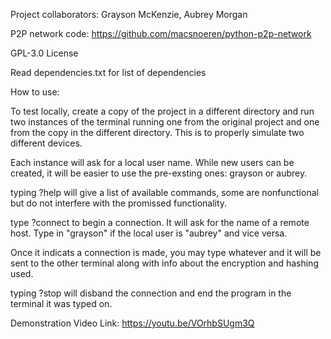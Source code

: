 Project collaborators: Grayson McKenzie, Aubrey Morgan

P2P network code: https://github.com/macsnoeren/python-p2p-network 

GPL-3.0 License

Read dependencies.txt for list of dependencies

How to use:

To test locally, create a copy of the project in a different directory and run two instances of the terminal running one from the original project and one from the copy in the different directory. This is to properly simulate two different devices.

Each instance will ask for a local user name. While new users can be created, it will be easier to use the pre-exsting ones: grayson or aubrey.

typing ?help will give a list of available commands, some are nonfunctional but do not interfere with the promissed functionality.

type ?connect to begin a connection. It will ask for the name of a remote host.
Type in "grayson" if the local user is "aubrey" and vice versa.

Once it indicats a connection is made, you may type whatever and it will be sent to the other terminal along with info about the encryption and hashing used.

typing ?stop will disband the connection and end the program in the terminal it was typed on.

Demonstration Video Link:
https://youtu.be/VOrhbSUgm3Q